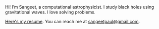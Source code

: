Hi! I’m Sangeet, a computational astrophysicist. I study black holes using gravitational waves. I love solving problems.

[Here's my resume](Resume.pdf). You can reach me at sangeetpaul@gmail.com.

<!---
sangeetpaul/sangeetpaul is a ✨ special ✨ repository because its `README.md` (this file) appears on your GitHub profile.
You can click the Preview link to take a look at your changes.
--->
